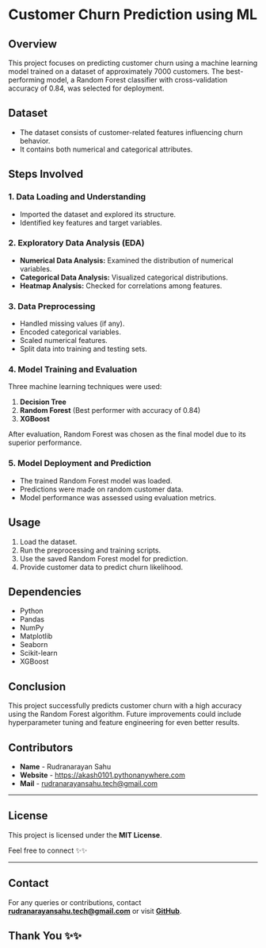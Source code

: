 # Customer Churn Prediction using ML

## Overview
This project focuses on predicting customer churn using a machine learning model trained on a dataset of approximately 7000 customers. The best-performing model, a Random Forest classifier with cross-validation accuracy of 0.84, was selected for deployment.

## Dataset
- The dataset consists of customer-related features influencing churn behavior.
- It contains both numerical and categorical attributes.

## Steps Involved
### 1. Data Loading and Understanding
- Imported the dataset and explored its structure.
- Identified key features and target variables.

### 2. Exploratory Data Analysis (EDA)
- **Numerical Data Analysis:** Examined the distribution of numerical variables.
- **Categorical Data Analysis:** Visualized categorical distributions.
- **Heatmap Analysis:** Checked for correlations among features.

### 3. Data Preprocessing
- Handled missing values (if any).
- Encoded categorical variables.
- Scaled numerical features.
- Split data into training and testing sets.

### 4. Model Training and Evaluation
Three machine learning techniques were used:
1. **Decision Tree**
2. **Random Forest** (Best performer with accuracy of 0.84)
3. **XGBoost**

After evaluation, Random Forest was chosen as the final model due to its superior performance.

### 5. Model Deployment and Prediction
- The trained Random Forest model was loaded.
- Predictions were made on random customer data.
- Model performance was assessed using evaluation metrics.

## Usage
1. Load the dataset.
2. Run the preprocessing and training scripts.
3. Use the saved Random Forest model for prediction.
4. Provide customer data to predict churn likelihood.

## Dependencies
- Python
- Pandas
- NumPy
- Matplotlib
- Seaborn
- Scikit-learn
- XGBoost

## Conclusion
This project successfully predicts customer churn with a high accuracy using the Random Forest algorithm. Future improvements could include hyperparameter tuning and feature engineering for even better results.


## Contributors
- **Name** - Rudranarayan Sahu
- **Website** - https://akash0101.pythonanywhere.com
- **Mail** - rudranarayansahu.tech@gmail.com

---

## License
This project is licensed under the **MIT License**.

Feel free to connect ✨✨

---

## Contact
For any queries or contributions, contact **rudranarayansahu.tech@gmail.com** or visit **[GitHub](https://github.com/rudranarayan-01)**.

## Thank You ✨✨
